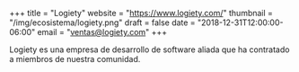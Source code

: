 +++
title = "Logiety"
website = "https://www.logiety.com/"
thumbnail = "/img/ecosistema/logiety.png"
draft = false
date = "2018-12-31T12:00:00-06:00"
email = "ventas@logiety.com"
+++


Logiety es una empresa de desarrollo de software aliada que ha contratado a miembros de nuestra comunidad.
